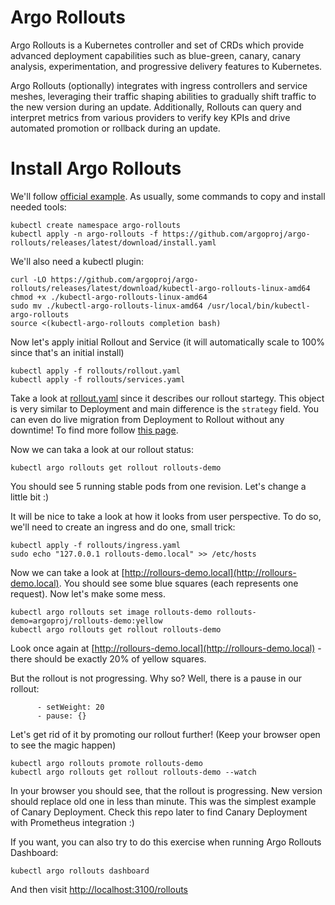 # Argo Rollouts

Argo Rollouts is a Kubernetes controller and set of CRDs which provide advanced deployment capabilities such as blue-green, canary, canary analysis, experimentation, and progressive delivery features to Kubernetes.

Argo Rollouts (optionally) integrates with ingress controllers and service meshes, leveraging their traffic shaping abilities to gradually shift traffic to the new version during an update. Additionally, Rollouts can query and interpret metrics from various providers to verify key KPIs and drive automated promotion or rollback during an update.

# Install Argo Rollouts

We'll follow [official example](https://argoproj.github.io/argo-rollouts/getting-started/).
As usually, some commands to copy and install needed tools:

```shell
kubectl create namespace argo-rollouts
kubectl apply -n argo-rollouts -f https://github.com/argoproj/argo-rollouts/releases/latest/download/install.yaml
```

We'll also need a kubectl plugin:
```shell
curl -LO https://github.com/argoproj/argo-rollouts/releases/latest/download/kubectl-argo-rollouts-linux-amd64
chmod +x ./kubectl-argo-rollouts-linux-amd64
sudo mv ./kubectl-argo-rollouts-linux-amd64 /usr/local/bin/kubectl-argo-rollouts
source <(kubectl-argo-rollouts completion bash)
```

Now let's apply initial Rollout and Service (it will automatically scale to 100% since that's an initial install)
```shell
kubectl apply -f rollouts/rollout.yaml
kubectl apply -f rollouts/services.yaml
```
Take a look at [rollout.yaml](rollouts/rollout.yaml) since it describes our rollout startegy. This object is very similar to Deployment and main difference is the `strategy` field. You can even do live migration from Deployment to Rollout without any downtime! To find more follow [this page](https://argoproj.github.io/argo-rollouts/migrating/).

Now we can taka a look at our rollout status:
```shell
kubectl argo rollouts get rollout rollouts-demo
```
You should see 5 running stable pods from one revision. Let's change a little bit :)

It will be nice to take a look at how it looks from user perspective. To do so, we'll need to create an ingress and do one, small trick:
```shell
kubectl apply -f rollouts/ingress.yaml
sudo echo "127.0.0.1 rollouts-demo.local" >> /etc/hosts
```

Now we can take a look at [http://rollours-demo.local](http://rollours-demo.local). You should see some blue squares (each represents one request). Now let's make some mess.

```shell
kubectl argo rollouts set image rollouts-demo rollouts-demo=argoproj/rollouts-demo:yellow
kubectl argo rollouts get rollout rollouts-demo
```

Look once again at [http://rollours-demo.local](http://rollours-demo.local) - there should be exactly 20% of yellow squares. 

But the rollout is not progressing. Why so? Well, there is a pause in our rollout:
```shell
      - setWeight: 20
      - pause: {}
```

Let's get rid of it by promoting our rollout further! (Keep your browser open to see the magic happen)
```shell
kubectl argo rollouts promote rollouts-demo
kubectl argo rollouts get rollout rollouts-demo --watch
```

In your browser you should see, that the rollout is progressing. New version should replace old one in less than minute. This was the simplest example of Canary Deployment. Check this repo later to find Canary Deployment with Prometheus integration :)

If you want, you can also try to do this exercise when running Argo Rollouts Dashboard:
```shell
kubectl argo rollouts dashboard
```

And then visit [http://localhost:3100/rollouts](http://localhost:3100/rollouts])